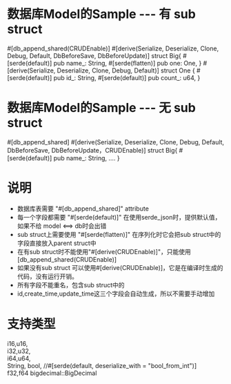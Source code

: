
# 数据库Model的Sample --- 有 sub struct
\#[db_append_shared(CRUDEnable)]
\#[derive(Serialize, Deserialize, Clone, Debug, Default, DbBeforeSave, DbBeforeUpdate)]
struct Big{
 \#[serde(default)]
 pub name_: String,
 \#[serde(flatten)]
 pub one: One,
}
\#[derive(Serialize, Deserialize, Clone, Debug, Default)]
struct One {
 \#[serde(default)]
 pub id_: String,
 \#[serde(default)]
 pub count_: u64,
}

# 数据库Model的Sample --- 无 sub struct
\#[db_append_shared]
\#[derive(Serialize, Deserialize, Clone, Debug, Default, DbBeforeSave, DbBeforeUpdate，CRUDEnable)]
struct Big{
 \#[serde(default)]
 pub name_: String,
 ....
}
# 说明
* 数据库表需要 "#[db_append_shared]" attribute
* 每一个字段都需要 "#[serde(default)]" 在使用serde_json时，提供默认值，如果不给 model <==> db时会出错
* sub struct上需要使用 "#[serde(flatten)]" 在序列化时它会把sub struct中的字段直接放入parent struct中
* 在有sub struct时不能使用"#[derive(CRUDEnable)]"，只能使用[db_append_shared(CRUDEnable)]
* 如果没有sub struct 可以使用#[derive(CRUDEnable)]，它是在编译时生成的代码，没有运行开销。
* 所有字段不能重名，包含sub struct中的
* id,create_time,update_time这三个字段会自动生成，所以不需要手动增加
# 支持类型
i16,u16,    
i32,u32,    
i64,u64,    
String,
bool, //#[serde(default, deserialize_with = "bool_from_int")]  
f32,f64 
bigdecimal::BigDecimal


